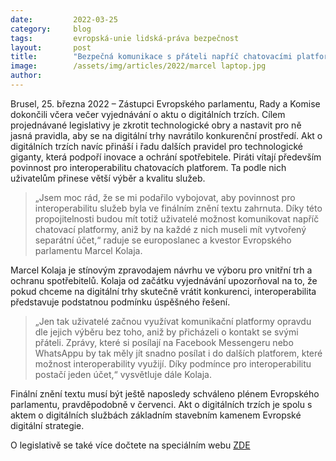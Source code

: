 ```yaml
---
date:         2022-03-25
category:     blog
tags:         evropská-unie lidská-práva bezpečnost 
layout:       post
title:        "Bezpečná komunikace s přáteli napříč chatovacími platformami. Díky Pirátům v Evropském parlamentu budou mít technologičtí giganti konkurenci"
image:        /assets/img/articles/2022/marcel laptop.jpg
author:       
---
```


Brusel, 25. března 2022 – Zástupci Evropského parlamentu, Rady a Komise dokončili včera večer vyjednávání o aktu o digitálních trzích. Cílem projednávané legislativy je zkrotit technologické obry a nastavit pro ně jasná pravidla, aby se na digitální trhy navrátilo konkurenční prostředí. Akt o digitálních trzích navíc přináší i řadu dalších pravidel pro technologické giganty, která podpoří inovace a ochrání spotřebitele. Piráti vítají především povinnost pro interoperabilitu chatovacích platforem. Ta podle nich uživatelům přinese větší výběr a kvalitu služeb.

> „Jsem moc rád, že se mi podařilo vybojovat, aby povinnost pro interoperabilitu služeb byla ve finálním znění textu zahrnuta. Díky této propojitelnosti budou mít totiž uživatelé možnost komunikovat napříč chatovací platformy, aniž by na každé z nich museli mít vytvořený separátní účet,“ raduje se europoslanec a kvestor Evropského parlamentu Marcel Kolaja. 

Marcel Kolaja je stínovým zpravodajem návrhu ve výboru pro vnitřní trh a ochranu spotřebitelů. Kolaja od začátku vyjednávání upozorňoval na to, že pokud chceme na digitální trhy skutečně vrátit konkurenci, interoperabilita představuje podstatnou podmínku úspěšného řešení.

> „Jen tak uživatelé začnou využívat komunikační platformy opravdu dle jejich výběru bez toho, aniž by přicházeli o kontakt se svými přáteli. Zprávy, které si posílají na Facebook Messengeru nebo WhatsAppu by tak měly jít snadno posílat i do dalších platforem, které možnost interoperability využijí. Díky podmínce pro interoperabilitu postačí jeden účet,“ vysvětluje dále Kolaja.

Finální znění textu musí být ještě naposledy schváleno plénem Evropského parlamentu, pravděpodobně v červenci. Akt o digitálních trzích je spolu s aktem o digitálních službách základním stavebním kamenem Evropské digitální strategie.

O legislativě se také více dočtete na speciálním webu [ZDE](https://www.zkrotmeobry.cz.)

